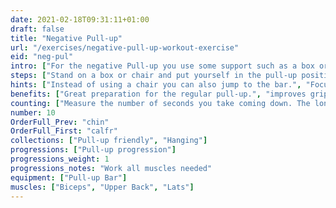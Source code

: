 ```yaml
---
date: 2021-02-18T09:31:11+01:00
draft: false
title: "Negative Pull-up"
url: "/exercises/negative-pull-up-workout-exercise"
eid: "neg-pul"
intro: ["For the negative Pull-up you use some support such as a box or chair, to raise your chin to the bar level. The exercise is focused on the descent part of the pull-up, and an excellent preparation for the regular pull-up."]
steps: ["Stand on a box or chair and put yourself in the pull-up position, chin above the bar.", "Slowly straighten your arms, taking 10 to 15 seconds to come to the lower position.", "Finish only when your arms are fully extended.", "This is one repetition."]
hints: ["Instead of using a chair you can also jump to the bar.", "Focus on your form keeping your body straight and core engaged.", "Avoid balancing."]
benefits: ["Great preparation for the regular pull-up.", "improves grip strength.", "Helps building body control and preparation."]
counting: ["Measure the number of seconds you take coming down. The longer the better. Count 'hanging exercises' in a period and include this one in your list."]
number: 10
OrderFull_Prev: "chin"
OrderFull_First: "calfr"
collections: ["Pull-up friendly", "Hanging"]
progressions: ["Pull-up progression"]
progressions_weight: 1
progressions_notes: "Work all muscles needed"
equipment: ["Pull-up Bar"]
muscles: ["Biceps", "Upper Back", "Lats"]
---
```

